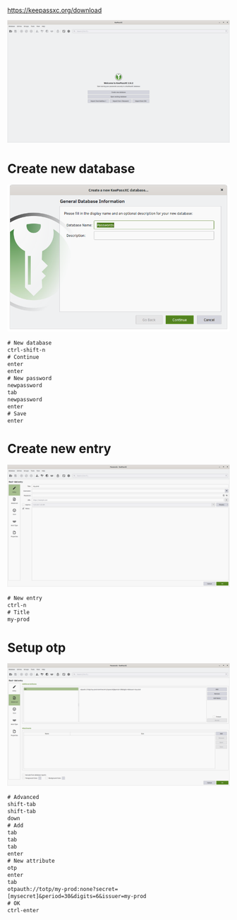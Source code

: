 https://keepassxc.org/download

![Welcome screen](keepassxc-1-welcome-screen.png)

# Create new database

![New database](keepassxc-2-new-database.png)

```
# New database
ctrl-shift-n
# Continue
enter
enter
# New password
newpassword
tab
newpassword
enter
# Save
enter
```

# Create new entry

![New entry](keepassxc-3-new-entry.png)

```
# New entry
ctrl-n
# Title
my-prod
```

# Setup otp

![Otp](keepassxc-4-otp.png)

```
# Advanced
shift-tab
shift-tab
down
# Add
tab
tab
tab
enter
# New attribute
otp
enter
tab
otpauth://totp/my-prod:none?secret=[mysecret]&period=30&digits=6&issuer=my-prod
# OK
ctrl-enter
```
